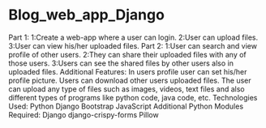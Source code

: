 # Blog_web_app_Django
Part 1:
1:Create a web-app where a user can login.
2:User can upload files.
3:User can view his/her uploaded files.
Part 2:
1:User can search and view profile of other users.
2:They can share their uploaded files with any of those users.
3:Users can see the shared files by other users also in uploaded files.
Additional Features:
In users profile user can set his/her profile picture.
Users can download other users uploaded files.
The user can upload any type of files such as images, videos, text files and also different types of programs like python code, java code, etc.
Technologies Used:
Python
Django
Bootstrap
JavaScript
Additional Python Modules Required:
Django
django-crispy-forms
Pillow
